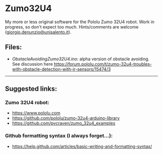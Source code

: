 # Zumo32U4
My more or less original software for the Pololu Zumo 32U4 robot.
Work in progress, so don't expect too much. Hints/comments are welcome (giorgio.denunzio@unisalento.it).

## Files:
- *ObstacleAvoidingZumo32U4.ino*: alpha version of obstacle avoiding. See discussion here https://forum.pololu.com/t/zumo-32u4-troubles-with-obstacle-detection-with-ir-sensors/15474/3


___________________________________________________________
## Suggested links:
### Zumo 32U4 robot:
- https://www.pololu.com
- https://github.com/pololu/zumo-32u4-arduino-library
- https://github.com/pvcraven/zumo_32u4_examples

### Github formatting syntax (I always forget...):
- https://help.github.com/articles/basic-writing-and-formatting-syntax/
